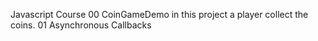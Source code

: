 Javascript Course
00 CoinGameDemo in this project a player collect the coins.
01 Asynchronous Callbacks
